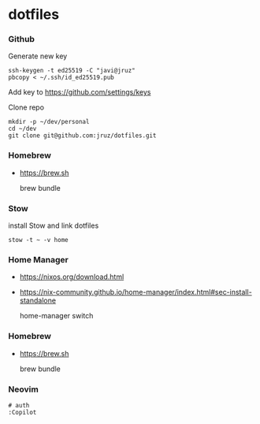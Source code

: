 # dotfiles

### Github
Generate new key

    ssh-keygen -t ed25519 -C "javi@jruz"
    pbcopy < ~/.ssh/id_ed25519.pub

Add key to https://github.com/settings/keys

Clone repo

    mkdir -p ~/dev/personal
    cd ~/dev
    git clone git@github.com:jruz/dotfiles.git
    

### Homebrew

- https://brew.sh

    brew bundle


### Stow

install Stow and link dotfiles

    stow -t ~ -v home

### Home Manager

- https://nixos.org/download.html
- https://nix-community.github.io/home-manager/index.html#sec-install-standalone

    home-manager switch

### Homebrew

- https://brew.sh

    brew bundle

### Neovim

    # auth
    :Copilot
